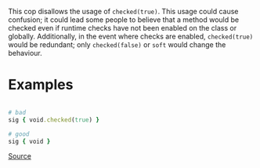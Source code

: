 
This cop disallows the usage of `checked(true)`. This usage could cause
confusion; it could lead some people to believe that a method would be checked
even if runtime checks have not been enabled on the class or globally.
Additionally, in the event where checks are enabled, `checked(true)` would
be redundant; only `checked(false)` or `soft` would change the behaviour.

# Examples

```ruby

# bad
sig { void.checked(true) }

# good
sig { void }
```

[Source](http://www.rubydoc.info/gems/rubocop/RuboCop/Cop/Sorbet/CheckedTrueInSignature)